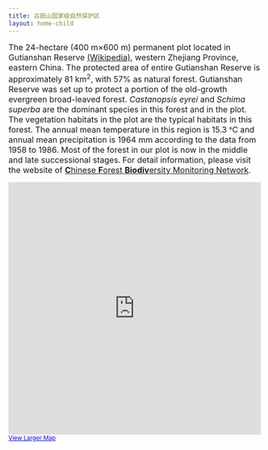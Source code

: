 ```yaml
---
title: 古田山国家级自然保护区
layout: home-child
---
```


<span style="font-size: medium;">The 24-hectare (400 m×600 m) permanent plot located in Gutianshan Reserve <a href="http://en.wikipedia.org/wiki/Gutianshan_National_Nature_Reserve" target="_blank">(Wikipedia)</a>, western Zhejiang Province, eastern China. The protected area of entire Gutianshan Reserve is approximately 81 km<sup>2</sup>, with 57% as natural forest. Gutianshan Reserve was set up to protect a portion of the old-growth evergreen broad-leaved forest. <em>Castanopsis eyrei</em> and <em>Schima superba</em> are the dominant species in this forest and in the plot. The vegetation habitats in the plot are the typical habitats in this forest. The annual mean temperature in this region is 15.3 </span>°<span style="font-size: medium;">C</span> <span style="font-size: medium;">an</span><span style="font-size: medium;">d annual mean precipitation is 1964 mm according to the data from 1958 to 1986. Most of the forest in our plot is now in the middle and late successional stages.</span>
<span style="font-size: medium;">For detail information, please visit the website of <a title="" href="http://www.cfbiodiv.org/new.asp?cla2=136&amp;cla=136" target="_blank"><strong>C</strong>hinese <strong>F</strong>orest <strong>Biodiv</strong>ersity Monitoring Network</a>.</span>

<iframe src="https://maps.google.com/maps?f=d&amp;source=s_d&amp;saddr=29.253024,118.118713&amp;daddr=&amp;hl=en&amp;geocode=&amp;sll=29.252968,118.11985&amp;sspn=0.010091,0.017788&amp;t=h&amp;doflg=ptk&amp;mra=mift&amp;mrsp=0&amp;sz=16&amp;ie=UTF8&amp;ll=29.251508,118.11676&amp;spn=0.044931,0.051498&amp;z=13&amp;output=embed" height="500" width="500" frameborder="0" marginwidth="0" marginheight="0" scrolling="no"></iframe>
<small><a style="color: #0000ff; text-align: left;" href="https://maps.google.com/maps?f=d&amp;source=embed&amp;saddr=29.253024,118.118713&amp;daddr=&amp;hl=en&amp;geocode=&amp;sll=29.252968,118.11985&amp;sspn=0.010091,0.017788&amp;t=h&amp;doflg=ptk&amp;mra=mift&amp;mrsp=0&amp;sz=16&amp;ie=UTF8&amp;ll=29.251508,118.11676&amp;spn=0.044931,0.051498&amp;z=13" target="_blank">View Larger Map</a></small>
